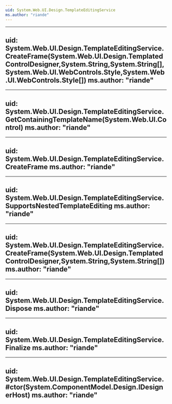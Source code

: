 ```yaml
---
uid: System.Web.UI.Design.TemplateEditingService
ms.author: "riande"
---
```


---
uid: System.Web.UI.Design.TemplateEditingService.CreateFrame(System.Web.UI.Design.TemplatedControlDesigner,System.String,System.String[],System.Web.UI.WebControls.Style,System.Web.UI.WebControls.Style[])
ms.author: "riande"
---

---
uid: System.Web.UI.Design.TemplateEditingService.GetContainingTemplateName(System.Web.UI.Control)
ms.author: "riande"
---

---
uid: System.Web.UI.Design.TemplateEditingService.CreateFrame
ms.author: "riande"
---

---
uid: System.Web.UI.Design.TemplateEditingService.SupportsNestedTemplateEditing
ms.author: "riande"
---

---
uid: System.Web.UI.Design.TemplateEditingService.CreateFrame(System.Web.UI.Design.TemplatedControlDesigner,System.String,System.String[])
ms.author: "riande"
---

---
uid: System.Web.UI.Design.TemplateEditingService.Dispose
ms.author: "riande"
---

---
uid: System.Web.UI.Design.TemplateEditingService.Finalize
ms.author: "riande"
---

---
uid: System.Web.UI.Design.TemplateEditingService.#ctor(System.ComponentModel.Design.IDesignerHost)
ms.author: "riande"
---
